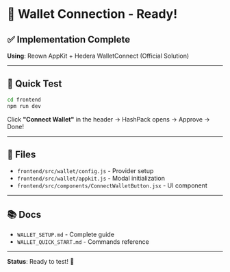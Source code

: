# 🎉 Wallet Connection - Ready!

## ✅ Implementation Complete

**Using**: Reown AppKit + Hedera WalletConnect (Official Solution)

---

## 🚀 Quick Test

```bash
cd frontend
npm run dev
```

Click **"Connect Wallet"** in the header → HashPack opens → Approve → Done!

---

## 📁 Files

- `frontend/src/wallet/config.js` - Provider setup
- `frontend/src/wallet/appkit.js` - Modal initialization
- `frontend/src/components/ConnectWalletButton.jsx` - UI component

---

## 📚 Docs

- `WALLET_SETUP.md` - Complete guide
- `WALLET_QUICK_START.md` - Commands reference

---

**Status**: Ready to test! 🎯
